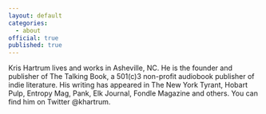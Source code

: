 ```yaml
---
layout: default
categories:
  - about
official: true
published: true
---
```


Kris Hartrum lives and works in Asheville, NC. He is the founder and publisher of The Talking Book, a 501(c)3 non-profit audiobook publisher of indie literature. His writing has appeared in The New York Tyrant, Hobart Pulp, Entropy Mag, Pank, Elk Journal, Fondle Magazine and others. You can find him on Twitter @khartrum.
